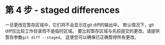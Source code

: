 # 第 4 步 - staged differences
一旦更改在暂存区域中，它们将不会显示在git diff的输出中。 默认情况下，git diff仅比较工作目录而不是临时区域。
要比较暂存区域与先前提交的更改，请提供暂存参数`git diff --staged`。 这使您可以确保已正确暂停所有更改。

